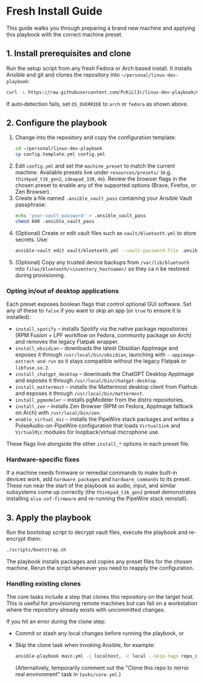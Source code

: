 # Fresh Install Guide

This guide walks you through preparing a brand new machine and applying this playbook with the correct machine preset.

## 1. Install prerequisites and clone

Run the setup script from any fresh Fedora or Arch based install. It installs Ansible and git and clones the repository into `~/personal/linux-dev-playbook`:

```bash
curl -L https://raw.githubusercontent.com/PcKiLl3r/linux-dev-playbook/master/resources/setup.sh | OS_OVERRIDE=<arch|fedora> bash
```

If auto‑detection fails, set `OS_OVERRIDE` to `arch` or `fedora` as shown above.

## 2. Configure the playbook

1. Change into the repository and copy the configuration template:
   ```bash
   cd ~/personal/linux-dev-playbook
   cp config.template.yml config.yml
   ```
2. Edit `config.yml` and set the `machine_preset` to match the current machine. Available presets live under `resources/presets/` (e.g. `thinkpad_t16_gen2`, `ideapad_330`, `4k`). Review the browser flags in the chosen preset to enable any of the supported options (Brave, Firefox, or Zen Browser).
3. Create a file named `.ansible_vault_pass` containing your Ansible Vault passphrase:
   ```bash
   echo 'your‑vault‑password' > .ansible_vault_pass
   chmod 600 .ansible_vault_pass
   ```
4. (Optional) Create or edit vault files such as `vault/bluetooth.yml` to store secrets. Use:
   ```bash
   ansible-vault edit vault/bluetooth.yml --vault-password-file .ansible_vault_pass
   ```
5. (Optional) Copy any trusted device backups from `/var/lib/bluetooth` into `files/bluetooth/<inventory_hostname>/` so they ca
n be restored during provisioning.

### Opting in/out of desktop applications

Each preset exposes boolean flags that control optional GUI software. Set any of these to `false` if you want to skip an app (or `true` to ensure it is installed):

- `install_spotify` – installs Spotify via the native package repositories (RPM Fusion + LPF workflow on Fedora, community package on Arch) and removes the legacy Flatpak wrapper.
- `install_obsidian` – downloads the latest Obsidian AppImage and exposes it through `/usr/local/bin/obsidian`, launching with `--appimage-extract-and-run` so it stays compatible without the legacy Flatpak or `libfuse.so.2`.
- `install_chatgpt_desktop` – downloads the ChatGPT Desktop AppImage and exposes it through `/usr/local/bin/chatgpt-desktop`.
- `install_mattermost` – installs the Mattermost desktop client from Flathub and exposes it through `/usr/local/bin/mattermost`.
- `install_pgmodeler` – installs pgModeler from the distro repositories.
- `install_zen` – installs Zen Browser (RPM on Fedora, AppImage fallback on Arch) with `/usr/local/bin/zen`.
- `enable_virtual_mic` – installs the PipeWire stack packages and writes a PulseAudio-on-PipeWire configuration that loads
  `VirtualSink` and `VirtualMic` modules for loopback/virtual microphone use.

These flags live alongside the other `install_*` options in each preset file.

### Hardware-specific fixes

If a machine needs firmware or remedial commands to make built-in devices work, add `hardware_packages` and `hardware_commands`
to its preset. These run near the start of the playbook so audio, input, and similar subsystems come up correctly (the
`thinkpad_t16_gen2` preset demonstrates installing `alsa-sof-firmware` and re-running the PipeWire stack reinstall).

## 3. Apply the playbook

Run the bootstrap script to decrypt vault files, execute the playbook and re-encrypt them:

```bash
./scripts/bootstrap.sh
```

The playbook installs packages and copies any preset files for the chosen machine. Rerun the script whenever you need to reapply the configuration.

### Handling existing clones

The core tasks include a step that clones this repository on the target host. This is useful for provisioning remote machines but can fail on a workstation where the repository already exists with uncommitted changes.

If you hit an error during the clone step:

- Commit or stash any local changes before running the playbook, or
- Skip the clone task when invoking Ansible, for example:

  ```bash
  ansible-playbook main.yml -i localhost, -c local --skip-tags repo_clone
  ```

  (Alternatively, temporarily comment out the "Clone this repo to mirror real environment" task in `tasks/core.yml`.)
